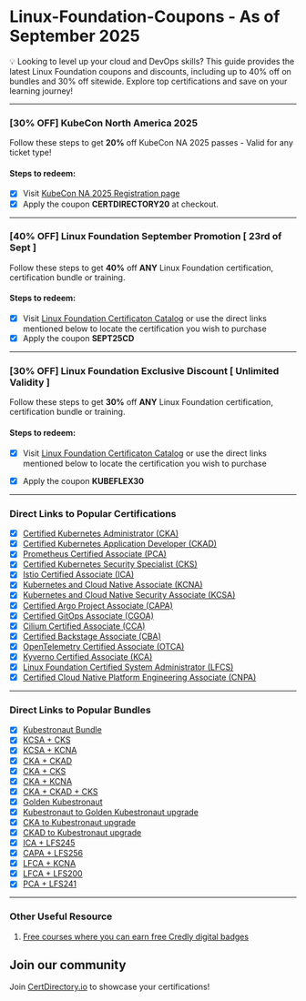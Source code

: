 # Linux-Foundation-Coupons - As of September 2025
💡 Looking to level up your cloud and DevOps skills? This guide provides the latest Linux Foundation coupons and discounts, including up to 40% off on bundles and 30% off sitewide. Explore top certifications and save on your learning journey!

---
### [30% OFF] KubeCon North America 2025

Follow these steps to get **20%** off KubeCon NA 2025 passes - Valid for any ticket type!

#### Steps to redeem:
- [x] Visit [KubeCon NA 2025 Registration page](https://events.linuxfoundation.org/kubecon-cloudnativecon-north-america/register/)
- [x] Apply the coupon **CERTDIRECTORY20** at checkout.

---
### [40% OFF] Linux Foundation September Promotion [ 23rd of Sept ]

Follow these steps to get **40%** off **ANY** Linux Foundation certification, certification bundle or training.

#### Steps to redeem:
- [x] Visit [Linux Foundation Certificaton Catalog](https://tidd.ly/3XUqO8D) or use the direct links mentioned below to locate the certification you wish to purchase
- [x] Apply the coupon **SEPT25CD**

---

### [30% OFF] Linux Foundation Exclusive Discount [ Unlimited Validity ]

Follow these steps to get **30%** off **ANY** Linux Foundation certification, certification bundle or training.

#### Steps to redeem:
- [x] Visit [Linux Foundation Certificaton Catalog](https://tidd.ly/3XUqO8D) or use the direct links mentioned below to locate the certification you wish to purchase
- [x] Apply the coupon **KUBEFLEX30**


---
### Direct Links to Popular Certifications


- [x] [Certified Kubernetes Administrator (CKA)](https://tidd.ly/3DFkSJP)
- [x] [Certified Kubernetes Application Developer (CKAD)](https://tidd.ly/3DDuXXK)
- [x] [Prometheus Certified Associate (PCA)](https://tidd.ly/426M1i0)
- [x] [Certified Kubernetes Security Specialist (CKS)](https://tidd.ly/4iuILmo)
- [x] [Istio Certified Associate (ICA)](https://tidd.ly/4isMzEG)
- [x] [Kubernetes and Cloud Native Associate (KCNA)](https://tidd.ly/3R6IcDd)
- [x] [Kubernetes and Cloud Native Security Associate (KCSA)](https://tidd.ly/3R9ODWa)
- [x] [Certified Argo Project Associate (CAPA)](https://tidd.ly/3R6IWrZ)
- [x] [Certified GitOps Associate (CGOA)](https://tidd.ly/3DGixye)
- [x] [Cilium Certified Associate (CCA)](https://tidd.ly/422X77M)
- [x] [Certified Backstage Associate (CBA)](https://tidd.ly/4iu6NxX)
- [x] [OpenTelemetry Certified Associate (OTCA)](https://tidd.ly/4kRaAa8)
- [x] [Kyverno Certified Associate (KCA)](https://tidd.ly/3DGSBT6)
- [x] [Linux Foundation Certified System Administrator (LFCS)](https://tidd.ly/3FEvqcE)
- [x] [Certified Cloud Native Platform Engineering Associate (CNPA)](https://tidd.ly/45PcpPN)

---
### Direct Links to Popular Bundles

- [x] [Kubestronaut Bundle](https://tidd.ly/4kRb0xa)
- [x] [KCSA + CKS](https://tidd.ly/3FsOhYh)
- [x] [KCSA + KCNA](https://tidd.ly/4bP59V8)
- [x] [CKA + CKAD](https://tidd.ly/424IQYb)
- [x] [CKA + CKS](https://tidd.ly/4hwPQla)
- [x] [CKA + KCNA](https://tidd.ly/3DHQKgO)
- [x] [CKA + CKAD + CKS](https://tidd.ly/4j5MZR3)
- [x] [Golden Kubestronaut](https://tidd.ly/4ijaE09)
- [x] [Kubestronaut to Golden Kubestronaut upgrade](https://tidd.ly/4iXvJhJ)
- [x] [CKA to Kubestronaut upgrade](https://tidd.ly/4deE9Pz)
- [x] [CKAD to Kubestronaut upgrade](https://tidd.ly/4j5O8bp)
- [x] [ICA + LFS245](https://tidd.ly/3XMREiY)  
- [x] [CAPA + LFS256](https://tidd.ly/3FtPsGU)  
- [x] [LFCA + KCNA](https://tidd.ly/3XPeHJY)  
- [x] [LFCA + LFS200](https://tidd.ly/3Dvg3Tr)
- [x] [PCA + LFS241](https://tidd.ly/3FTxKNq)  
---
### Other Useful Resource

1. [Free courses where you can earn free Credly digital badges](https://github.com/CloudNativeStudyGroup/Free-Credly-Badges)


## Join our community

Join [CertDirectory.io](https://certdirectory.io) to showcase your certifications!



